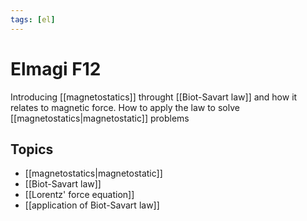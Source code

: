 ```yaml
---
tags: [el]
---
```

# Elmagi F12
Introducing [[magnetostatics]] throught [[Biot-Savart law]] and how it relates to magnetic force. How to apply the law to solve [[magnetostatics|magnetostatic]] problems

## Topics
- [[magnetostatics|magnetostatic]]
- [[Biot-Savart law]]
- [[Lorentz' force equation]]
- [[application of Biot-Savart law]]